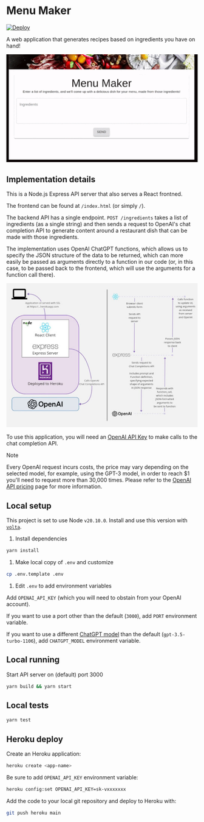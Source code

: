 # Menu Maker

[![Deploy](https://www.herokucdn.com/deploy/button.svg)](https://heroku.com/deploy)

A web application that generates recipes based on ingredients you have on hand!

![Menu Maker in action](img/menumaker.gif)

## Implementation details

This is a Node.js Express API server that also serves a React frontned.

The frontend can be found at `/index.html` (or simply `/`).

The backend API has a single endpoint. `POST /ingredients` takes a list of ingredients (as a single string) and then sends a request to OpenAI's chat completion API to generate content around a restaurant dish that can be made with those ingredients.

The implementation uses OpenAI ChatGPT functions, which allows us to specify the JSON structure of the data to be returned, which can more easily be passed as arguments directly to a function in our code (or, in this case, to be passed back to the frontend, which will use the arguments for a function call there).

![Architecture](img/architecture.jpeg)

To use this application, you will need an [OpenAI API Key](https://platform.openai.com/) to make calls to the chat completion API.

> [!NOTE]
> Every OpenAI request incurs costs, the price may vary depending on the selected model, for example, using the GPT-3 model, in order to reach $1 you'll need to request more than 30,000 times. Please refer to the [OpenAI API pricing](https://openai.com/pricing) page for more information.

## Local setup

This project is set to use Node `v20.10.0`. Install and use this version with [`volta`](https://volta.sh).

1. Install dependencies

```bash
yarn install
```

1. Make local copy of `.env` and customize

```bash
cp .env.template .env
```

1. Edit `.env` to add environment variables

Add `OPENAI_API_KEY` (which you will need to obstain from your OpenAI account).

If you want to use a port other than the default (`3000`), add `PORT` environment variable.

If you want to use a different [ChatGPT model](https://platform.openai.com/docs/models/overview) than the default (`gpt-3.5-turbo-1106`), add `CHATGPT_MODEL` environment variable.

## Local running

Start API server on (default) port 3000

```bash
yarn build && yarn start
```

## Local tests

```bash
yarn test
```

## Heroku deploy

Create an Heroku application:

```bash
heroku create <app-name>
```

Be sure to add `OPENAI_API_KEY` environment variable:

```bash
heroku config:set OPENAI_API_KEY=sk-vxxxxxxx
```

Add the code to your local git repository and deploy to Heroku with:

```bash
git push heroku main
```
